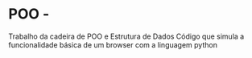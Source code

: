 # POO - 
Trabalho da cadeira de POO e Estrutura de Dados
Código que simula a funcionalidade básica de um browser com a linguagem python
